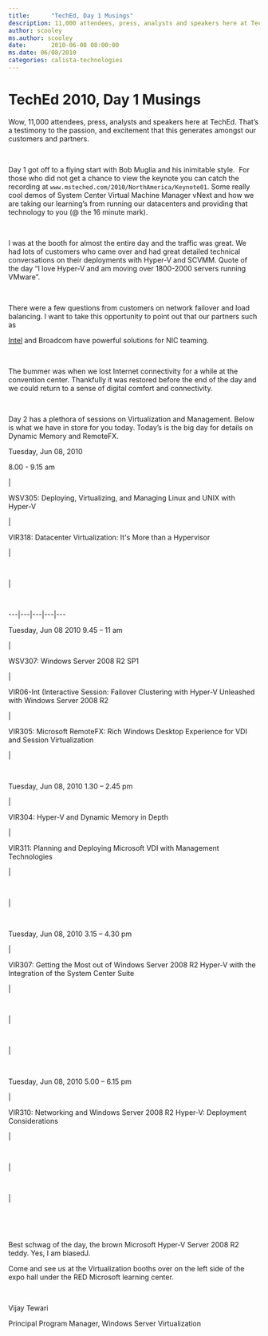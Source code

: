 ```yaml
---
title:      "TechEd, Day 1 Musings"
description: 11,000 attendees, press, analysts and speakers here at TechEd is a testimony to the passion, and excitement that this generates amongst our customers and partners.
author: scooley
ms.author: scooley
date:       2010-06-08 08:00:00
ms.date: 06/08/2010
categories: calista-technologies
---
```

# TechEd 2010, Day 1 Musings

Wow, 11,000 attendees, press, analysts and speakers here at TechEd. That’s a testimony to the passion, and excitement that this generates amongst our customers and partners. 

 

Day 1 got off to a flying start with Bob Muglia and his inimitable style.  For those who did not get a chance to view the keynote you can catch the recording at `www.msteched.com/2010/NorthAmerica/Keynote01`. Some really cool demos of System Center Virtual Machine Manager vNext and how we are taking our learning’s from running our datacenters and providing that technology to you (@ the 16 minute mark). 

 

I was at the booth for almost the entire day and the traffic was great. We had lots of customers who came over and had great detailed technical conversations on their deployments with Hyper-V and SCVMM. Quote of the day “I love Hyper-V and am moving over 1800-2000 servers running VMware”. 

 

There were a few questions from customers on network failover and load balancing. I want to take this opportunity to point out that our partners such as 

[Intel](https://www.intel.com/) and Broadcom have powerful solutions for NIC teaming. 

 

The bummer was when we lost Internet connectivity for a while at the convention center. Thankfully it was restored before the end of the day and we could return to a sense of digital comfort and connectivity. 

 

Day 2 has a plethora of sessions on Virtualization and Management. Below is what we have in store for you today. Today’s is the big day for details on Dynamic Memory and RemoteFX.

Tuesday, Jun 08, 2010 

8.00 - 9.15 am

| 

WSV305: Deploying, Virtualizing, and Managing Linux and UNIX with Hyper-V

| 

VIR318: Datacenter Virtualization: It's More than a Hypervisor

| 

 

| 

   
  
---|---|---|---|---  
  
Tuesday, Jun 08 2010 9.45 – 11 am

| 

WSV307: Windows Server 2008 R2 SP1

| 

VIR06-Int (Interactive Session: Failover Clustering with Hyper-V Unleashed with Windows Server 2008 R2

| 

VIR305: Microsoft RemoteFX: Rich Windows Desktop Experience for VDI and Session Virtualization

| 

   
  
Tuesday, Jun 08, 2010 1.30 – 2.45 pm

| 

VIR304: Hyper-V and Dynamic Memory in Depth

| 

VIR311: Planning and Deploying Microsoft VDI with Management Technologies

| 

 

| 

   
  
Tuesday, Jun 08, 2010 3.15 – 4.30 pm

| 

VIR307: Getting the Most out of Windows Server 2008 R2 Hyper-V with the Integration of the System Center Suite

| 

 

| 

 

| 

   
  
Tuesday, Jun 08, 2010 5.00 – 6.15 pm

| 

VIR310: Networking and Windows Server 2008 R2 Hyper-V: Deployment Considerations

| 

 

| 

 

| 

   
  
 

Best schwag of the day, the brown Microsoft Hyper-V Server 2008 R2 teddy. Yes, I am biasedJ. 

Come and see us at the Virtualization booths over on the left side of the expo hall under the RED Microsoft learning center. 

 

Vijay Tewari

Principal Program Manager, Windows Server Virtualization 

 
